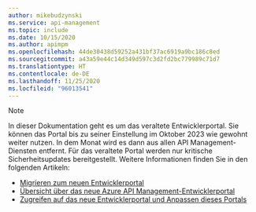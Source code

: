```yaml
---
author: mikebudzynski
ms.service: api-management
ms.topic: include
ms.date: 10/15/2020
ms.author: apimpm
ms.openlocfilehash: 44de30438d59252a431bf37ac6919a9bc186c8ed
ms.sourcegitcommit: a43a59e44c14d349d597c3d2fd2bc779989c71d7
ms.translationtype: HT
ms.contentlocale: de-DE
ms.lasthandoff: 11/25/2020
ms.locfileid: "96013541"
---
```

> [!NOTE]
> In dieser Dokumentation geht es um das veraltete Entwicklerportal. Sie können das Portal bis zu seiner Einstellung im Oktober 2023 wie gewohnt weiter nutzen. In dem Monat wird es dann aus allen API Management-Diensten entfernt. Für das veraltete Portal werden nur kritische Sicherheitsupdates bereitgestellt. Weitere Informationen finden Sie in den folgenden Artikeln:
> 
> - [Migrieren zum neuen Entwicklerportal](../articles/api-management/developer-portal-deprecated-migration.md)
> - [Übersicht über das neue Azure API Management-Entwicklerportal](../articles/api-management/api-management-howto-developer-portal.md)
> - [Zugreifen auf das neue Entwicklerportal und Anpassen dieses Portals](../articles/api-management/api-management-howto-developer-portal-customize.md)